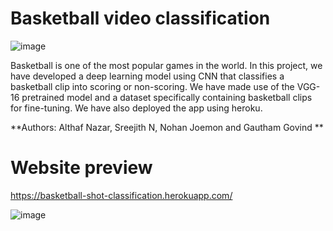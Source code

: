 # Basketball video classification

![image](https://user-images.githubusercontent.com/62956111/174878884-7d299d5b-cd11-4746-92ba-02f5dd12f540.png)


Basketball is one of the most popular games in the world. In this project, we have developed a deep learning model using CNN that classifies a basketball clip into scoring or 
non-scoring. We have made use of the VGG-16 pretrained model and a dataset specifically containing basketball clips for fine-tuning. We have also deployed the app using heroku.

**Authors: Althaf Nazar, Sreejith N, Nohan Joemon and Gautham Govind **

# Website preview
https://basketball-shot-classification.herokuapp.com/

![image](https://user-images.githubusercontent.com/62956111/174878752-9bb8875b-facd-4f24-aea7-a2bbae35f67a.png)

